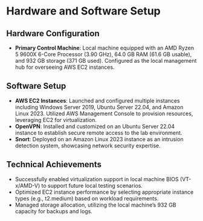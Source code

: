 # Hardware and Software Setup

## Hardware Configuration
- **Primary Control Machine**: Local machine equipped with an AMD Ryzen 5 9600X 6-Core Processor (3.90 GHz), 64.0 GB RAM (61.6 GB usable), and 932 GB storage (371 GB used). Configured as the local management hub for overseeing AWS EC2 instances.

## Software Setup
- **AWS EC2 Instances**: Launched and configured multiple instances including Windows Server 2019, Ubuntu Server 22.04, and Amazon Linux 2023. Utilized AWS Management Console to provision resources, leveraging EC2 for virtualization.
- **OpenVPN**: Installed and customized on an Ubuntu Server 22.04 instance to establish secure remote access to the lab environment.
- **Snort**: Deployed on an Amazon Linux 2023 instance as an intrusion detection system, showcasing network security expertise.

## Technical Achievements
- Successfully enabled virtualization support in local machine BIOS (VT-x/AMD-V) to support future local testing scenarios.
- Optimized EC2 instance performance by selecting appropriate instance types (e.g., t2.medium) based on workload requirements.
- Managed storage allocation, utilizing the local machine’s 932 GB capacity for backups and logs.
